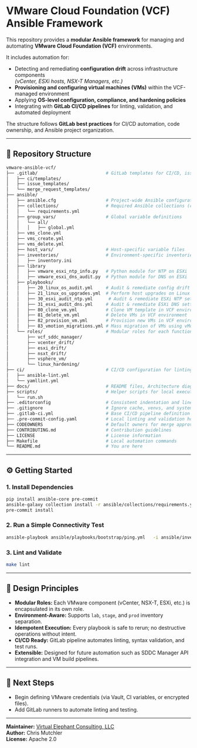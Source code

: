 # VMware Cloud Foundation (VCF) Ansible Framework

This repository provides a **modular Ansible framework** for managing and automating **VMware Cloud Foundation (VCF)** environments.

It includes automation for:

- Detecting and remediating **configuration drift** across infrastructure components  
  *(vCenter, ESXi hosts, NSX-T Managers, etc.)*
- **Provisioning and configuring virtual machines (VMs)** within the VCF-managed environment
- Applying **OS-level configuration, compliance, and hardening policies**
- Integrating with **GitLab CI/CD pipelines** for linting, validation, and automated deployment

The structure follows **GitLab best practices** for CI/CD automation, code ownership, and Ansible project organization.

---

## 🧭 Repository Structure

```bash
vmware-ansible-vcf/
├── .gitlab/                          # GitLab templates for CI/CD, issues, and MRs
│   ├── ci/templates/
│   ├── issue_templates/
│   └── merge_request_templates/
├── ansible/
│   ├── ansible.cfg                   # Project-wide Ansible configuration
│   ├── collections/                  # Required Ansible collections (community.vmware, etc.)
│   │   └── requirements.yml
│   ├── group_vars/                   # Global variable definitions
│   │   └── all/
│   │   │   ├── global.yml
│   ├── vms_clone.yml
│   ├── vms_create.yml
│   ├── vms_delete.yml
│   ├── host_vars/                    # Host-specific variable files
│   ├── inventories/                  # Environment-specific inventories
│   │   ├── inventory.ini
│   ├── library
│   │   ├── vmware_esxi_ntp_info.py   # Python module for NTP on ESXi
│   │   ├── vmware_esxi_dns_audit.py  # Python module for DNS on ESXi
│   ├── playbooks/
│   │   ├── 20_linux_os_audit.yml     # Audit & remediate config drift on Linux OS hosts/vms
│   │   ├── 21_linux_os_upgrades.yml  # Perform host upgrades on Linux OS hosts/vms  
│   │   ├── 30_esxi_audit_ntp.yml      # Audit & remediate ESXi NTP settings
│   │   ├── 31_esxi_audit_dns.yml     # Audit & remediate ESXi DNS settings
│   │   ├── 80_clone_vm.yml           # Clone VM template in VCF environment 
│   │   ├── 81_delete_vm.yml          # Delete VMs in VCF environment
│   │   ├── 82_provision_vm.yml       # Provision new VMs in VCF environment
│   │   ├── 83_vmotion_migrations.yml # Mass migration of VMs using vMotion  
│   └── roles/                        # Modular roles for each function
│       ├── vcf_sddc_manager/
│       ├── vcenter_drift/
│       ├── esxi_drift/
│       ├── nsxt_drift/
│       ├── vsphere_vm/
│       └── linux_hardening/
├── ci/                               # CI/CD configuration for linting and validation
│   ├── ansible-lint.yml
│   └── yamllint.yml
├── docs/                             # README files, Architecture diagrams, runbooks, design notes
├── scripts/                          # Helper scripts for local execution
│   └── run.sh
├── .editorconfig                     # Consistent indentation and line endings
├── .gitignore                        # Ignore cache, venvs, and system artifacts
├── .gitlab-ci.yml                    # Base CI/CD pipeline definition
├── .pre-commit-config.yaml           # Local linting and validation hooks
├── CODEOWNERS                        # Default owners for merge approvals
├── CONTRIBUTING.md                   # Contribution guidelines
├── LICENSE                           # License information
├── Makefile                          # Local automation commands
└── README.md                         # You are here
```

---

## ⚙️ Getting Started

### 1. Install Dependencies

```bash
pip install ansible-core pre-commit
ansible-galaxy collection install -r ansible/collections/requirements.yml
pre-commit install
```

### 2. Run a Simple Connectivity Test

```bash
ansible-playbook ansible/playbooks/bootstrap/ping.yml   -i ansible/inventories/lab/inventory.ini
```

### 3. Lint and Validate

```bash
make lint
```

---

## 🧩 Design Principles

- **Modular Roles:** Each VMware component (vCenter, NSX-T, ESXi, etc.) is encapsulated in its own role.  
- **Environment-Aware:** Supports `lab`, `stage`, and `prod` inventory separation.  
- **Idempotent Execution:** Every playbook is safe to rerun; no destructive operations without intent.  
- **CI/CD Ready:** GitLab pipeline automates linting, syntax validation, and test runs.  
- **Extensible:** Designed for future automation such as SDDC Manager API integration and VM build pipelines.

---

## 📘 Next Steps

- Begin defining VMware credentials (via Vault, CI variables, or encrypted files).
- Add GitLab runners to automate linting and testing.

---

**Maintainer:** [Virtual Elephant Consulting, LLC](https://virtualelephant.com)  
**Author:** Chris Mutchler  
**License:** Apache 2.0
